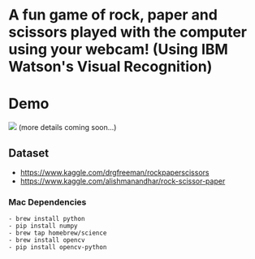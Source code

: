 # A fun game of rock, paper and scissors played with the computer using your webcam! (Using IBM Watson's Visual Recognition)

# Demo
![](https://github.com/prashantgupta24/rock-paper-scissors/blob/master/rps_demo.gif)
(more details coming soon...)

## Dataset

- https://www.kaggle.com/drgfreeman/rockpaperscissors
- https://www.kaggle.com/alishmanandhar/rock-scissor-paper

### Mac Dependencies
```
- brew install python
- pip install numpy
- brew tap homebrew/science
- brew install opencv
- pip install opencv-python
```

